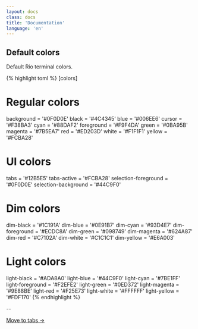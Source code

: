 ```yaml
---
layout: docs
class: docs
title: 'Documentation'
language: 'en'
---
```


## Default colors

Default Rio terminal colors.

{% highlight toml %}
[colors]
# Regular colors
background = '#0F0D0E'
black = '#4C4345'
blue = '#006EE6'
cursor = '#F38BA3'
cyan = '#88DAF2'
foreground  = '#F9F4DA'
green = '#0BA95B'
magenta = '#7B5EA7'
red = '#ED203D'
white = '#F1F1F1'
yellow = '#FCBA28'

# UI colors
tabs = '#12B5E5'
tabs-active = '#FCBA28'
selection-foreground = '#0F0D0E'
selection-background = '#44C9F0'

# Dim colors
dim-black = '#1C191A'
dim-blue = '#0E91B7'
dim-cyan = '#93D4E7'
dim-foreground = '#ECDC8A'
dim-green = '#098749'
dim-magenta = '#624A87'
dim-red = '#C7102A'
dim-white = '#C1C1C1'
dim-yellow = '#E6A003'

# Light colors
light-black = '#ADA8A0'
light-blue = '#44C9F0'
light-cyan = '#7BE1FF'
light-foreground = '#F2EFE2'
light-green = '#0ED372'
light-magenta = '#9E88BE'
light-red = '#F25E73'
light-white = '#FFFFFF'
light-yellow = '#FDF170'
{% endhighlight %}

--

[Move to tabs ->](/rio/docs/tabs#tabs)